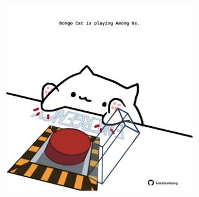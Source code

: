 <!-- built at 23/08/2023, 03:00:54 UTC -->
<p align="center">
  <img width="500" height="500" src="./ReadmeImage.svg">
</p>
